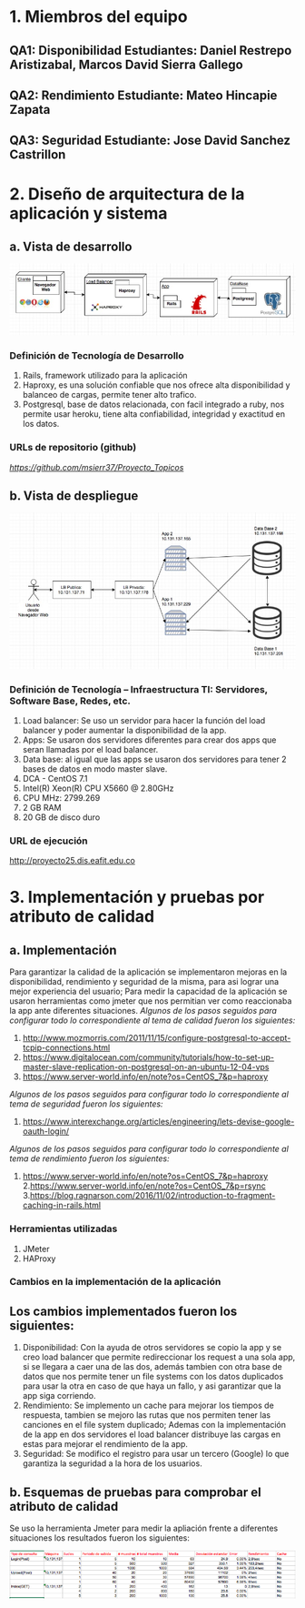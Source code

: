 # 1. Miembros del equipo
## QA1: Disponibilidad Estudiantes: Daniel Restrepo Aristizabal, Marcos David Sierra Gallego
## QA2: Rendimiento Estudiante: Mateo Hincapie Zapata
## QA3: Seguridad Estudiante: Jose David Sanchez Castrillon

# 2. Diseño de arquitectura de la aplicación y sistema
## a. Vista de desarrollo
![Vista de desarrollo](/imagenes/imagen1.jpg)

### Definición de Tecnología de Desarrollo
1. Rails, framework utilizado para la aplicación
2. Haproxy, es una solución confiable que nos ofrece alta disponibilidad y balanceo de cargas, permite tener alto trafico.
3. Postgresql, base de datos relacionada, con facil integrado a ruby, nos permite usar heroku, tiene alta confiabilidad, integridad y exactitud en los datos.
### URLs de repositorio (github)
*https://github.com/msierr37/Proyecto_Topicos*

## b. Vista de despliegue
![Vista de despliegue](/imagenes/imagen2.jpg)

### Definición de Tecnología – Infraestructura TI: Servidores, Software Base, Redes, etc.

1. Load balancer: Se uso un servidor para hacer la función del load balancer y poder aumentar la disponibilidad de la app.
2. Apps: Se usaron dos servidores diferentes para crear dos apps que seran llamadas por el load balancer.
3. Data base: al igual que las apps se usaron dos servidores para tener 2 bases de datos en modo master slave.
4. DCA - CentOS 7.1
5. Intel(R) Xeon(R) CPU     X5660  @ 2.80GHz 
6. CPU MHz: 2799.269
7. 2 GB RAM
8. 20 GB de disco duro


### URL de ejecución 
http://proyecto25.dis.eafit.edu.co
# 3. Implementación y pruebas por atributo de calidad 
## a. Implementación
Para garantizar la calidad de la aplicación se implementaron mejoras en la disponibilidad, rendimiento y seguridad de la misma, para asi lograr una mejor experiencia del usuario; Para medir la capacidad de la aplicación se usaron herramientas como jmeter que nos permitian ver como reaccionaba la app ante diferentes situaciones.
*Algunos de los pasos seguidos para configurar todo lo correspondiente al tema de calidad fueron los siguientes:*
1. http://www.mozmorris.com/2011/11/15/configure-postgresql-to-accept-tcpip-connections.html
2. https://www.digitalocean.com/community/tutorials/how-to-set-up-master-slave-replication-on-postgresql-on-an-ubuntu-12-04-vps
3. https://www.server-world.info/en/note?os=CentOS_7&p=haproxy

*Algunos de los pasos seguidos para configurar todo lo correspondiente al tema de seguridad fueron los siguientes:*
1. https://www.interexchange.org/articles/engineering/lets-devise-google-oauth-login/

*Algunos de los pasos seguidos para configurar todo lo correspondiente al tema de rendimiento fueron los siguientes:*
1. https://www.server-world.info/en/note?os=CentOS_7&p=haproxy
2.https://www.server-world.info/en/note?os=CentOS_7&p=rsync                        
3.https://blog.ragnarson.com/2016/11/02/introduction-to-fragment-caching-in-rails.html

### Herramientas utilizadas
1. JMeter
2. HAProxy

### Cambios en la implementación de la aplicación
## Los cambios implementados fueron los siguientes:
1. Disponibilidad: Con la ayuda de otros servidores se copio la app y se creo load balancer que permite redireccionar los request a una sola app, si se llegara a caer una de las dos, además tambien con otra base de datos que nos permite tener un file systems con los datos duplicados para usar la otra en caso de que haya un fallo, y asi garantizar que la app siga corriendo.
2. Rendimiento: Se implemento un cache para mejorar los tiempos de respuesta, tambien se mejoro las rutas que nos permiten tener las canciones en el file system duplicado; Ademas con la implementación de la app en dos servidores el load balancer distribuye las cargas en estas para mejorar el rendimiento de la app.
3. Seguridad: Se modifico el registro para usar un tercero (Google) lo que garantiza la seguridad a la hora de los usuarios.

## b. Esquemas de pruebas para comprobar el atributo de calidad

Se uso la herramienta Jmeter para medir la apliación frente a diferentes situaciones los resultados fueron los siguientes:

![resultadoPruebas](/imagenes/resultadopruebas.jpg)
